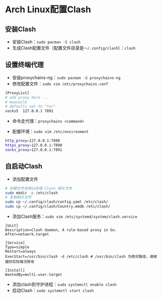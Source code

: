 # Arch Linux配置Clash

## 安装Clash

- 安装Clash：`sudo pacman -S clash`
- 生成Clash配置文件（配置文件目录是`～/.config/clash`）：`clash`

## 设置终端代理

- 安装proxychains-ng：`sudo pacman -S proxychains-ng`
- 修改配置文件：`sudo vim /etc/proxychains.conf`

```sh
[ProxyList]
# add proxy here ...
# meanwile
# defaults set to "tor"
socks5 	127.0.0.1 7891
```

- 命令走代理：`proxychains <command>`

- 配置环境：`sudo vim /etc/environment`

```sh
http_proxy=127.0.0.1:7890
https_proxy=127.0.0.1:7890
socks_proxy=127.0.0.1:7891
```


## 自启动Clash

- 添加配置文件

```sh
# 创建文件夹用以存储 Clash 相关文件
sudo mkdir -p /etc/clash
# 复制相关文件
sudo cp ~/.config/clash/config.yaml /etc/clash/
sudo cp ~/.config/clash/Country.mmdb /etc/clash/
```

- 添加Clash服务：`sudo vim /etc/systemd/system/clash.service`
```service
[Unit]
Description=Clash daemon, A rule-based proxy in Go.
After=network.target

[Service]
Type=simple
Restart=always
ExecStart=/usr/bin/clash -d /etc/clash # /usr/bin/clash 为绝对路径，请根据你实际情况修改

[Install]
WantedBy=multi-user.target
```

- 添加clash到守护进程：`sudo systemctl enable clash`
- 启动Clash：`sudo systemctl start clash`